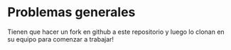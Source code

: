 # Problemas generales

Tienen que hacer un fork en github a este repositorio y luego lo clonan en su equipo para comenzar a trabajar! 